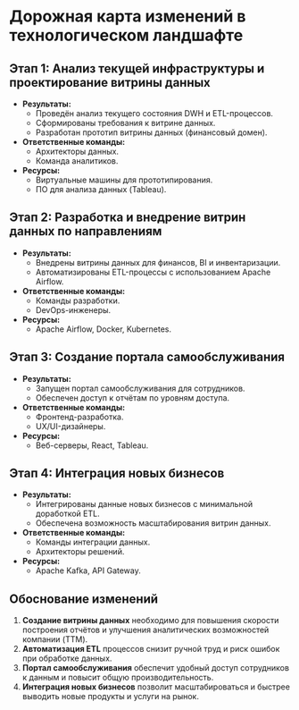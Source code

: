 # Дорожная карта изменений в технологическом ландшафте

## **Этап 1: Анализ текущей инфраструктуры и проектирование витрины данных**
- **Результаты:**
    - Проведён анализ текущего состояния DWH и ETL-процессов.
    - Сформированы требования к витрине данных.
    - Разработан прототип витрины данных (финансовый домен).
- **Ответственные команды:**
    - Архитекторы данных.
    - Команда аналитиков.
- **Ресурсы:**
    - Виртуальные машины для прототипирования.
    - ПО для анализа данных (Tableau).

## **Этап 2: Разработка и внедрение витрин данных по направлениям**
- **Результаты:**
    - Внедрены витрины данных для финансов, BI и инвентаризации.
    - Автоматизированы ETL-процессы с использованием Apache Airflow.
- **Ответственные команды:**
    - Команды разработки.
    - DevOps-инженеры.
- **Ресурсы:**
    - Apache Airflow, Docker, Kubernetes.

## **Этап 3: Создание портала самообслуживания**
- **Результаты:**
    - Запущен портал самообслуживания для сотрудников.
    - Обеспечен доступ к отчётам по уровням доступа.
- **Ответственные команды:**
    - Фронтенд-разработка.
    - UX/UI-дизайнеры.
- **Ресурсы:**
    - Веб-серверы, React, Tableau.

## **Этап 4: Интеграция новых бизнесов**
- **Результаты:**
    - Интегрированы данные новых бизнесов с минимальной доработкой ETL.
    - Обеспечена возможность масштабирования витрин данных.
- **Ответственные команды:**
    - Команды интеграции данных.
    - Архитекторы решений.
- **Ресурсы:**
    - Apache Kafka, API Gateway.

## **Обоснование изменений**
1. **Создание витрины данных** необходимо для повышения скорости построения отчётов и улучшения аналитических возможностей компании (TTM).
2. **Автоматизация ETL** процессов снизит ручной труд и риск ошибок при обработке данных.
3. **Портал самообслуживания** обеспечит удобный доступ сотрудников к данным и повысит общую производительность.
4. **Интеграция новых бизнесов** позволит масштабироваться и быстрее выводить новые продукты и услуги на рынок.

